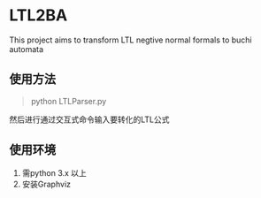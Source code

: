 # LTL2BA
This project aims to transform LTL negtive normal formals to buchi automata

## 使用方法
> python LTLParser.py

然后进行通过交互式命令输入要转化的LTL公式

## 使用环境
1. 需python 3.x 以上
2. 安装Graphviz



